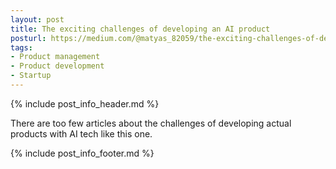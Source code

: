 ```yaml
---
layout: post
title: The exciting challenges of developing an AI product
posturl: https://medium.com/@matyas_82059/the-exciting-challenges-of-developing-an-ai-product-e04cce4cba58
tags:
- Product management
- Product development
- Startup
---
```


{% include post_info_header.md %}

There are too few articles about the challenges of developing actual products with AI tech like this one.

{% include post_info_footer.md %}
